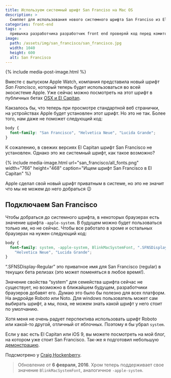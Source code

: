 ```yaml
---
title: Используем системный шрифт San Franciso на Mac OS
description: >
  Сниппет для использования нового системного шрифта San Franciso из El Capitan и IOS 9.
categories: front-end
tags: >
  привычка разработчика разработчик front end проверяй код перед комитом программиста
image:
  path: /assets/img/san_francisco/san_francisco.jpg
  width: 1040
  height: 600
  alt: San Francisco
---
```


{% include media-post-image.html %}

Вместе с выпуском Apple Watch, компания представила новый шрифт <em>San Francisco</em>, который теперь будет использоваться во всей экосистеме Apple. Уже сейчас можно посмотреть на этот шрифт в публичных бетах <a href="/blog/review_ios9_and_osx_el_capitan/">OSX и El Capitan</a>.

Какзалось бы, что теперь при просмотре стандартной веб странички, на устройствах Apple будет установлен этот шрифт. Но это не так. Более того, нам даже не поможет следующий код:

```css
body {
  font-family: "San Francisco", "Helvetica Neue", "Lucida Grande";
}
```

К сожалению, в свежих версиях El Capitan шрифт San Francisco не установлен. Однако это же системный шрифт, как такое возможно?

{%
	include media-image.html
	url="san_francisco/all_fonts.png"
	width="766"
	height="468"
	caption="Ищем шрифт San Francisco в El Capitan"
%}

Apple сделал свой новый шрифт приватным в системе, но это не значит что мы не можем до него добраться 😉

## Подключаем San Francisco

Чтобы добраться до системного шрифта, в некоторых браузерах есть значение шрифта `-apple-system`. В будущем можно будет пользоваться только им, но не сейчас. Чтобы все работало в хроме и остальных браузерах на нужен следующий код:

```css
body {
  font-family: system, -apple-system, BlinkMacSystemFont, ".SFNSDisplay-Regular",
    "Helvetica Neue", "Lucida Grande";
}
```

“.SFNSDisplay-Regular” это приватное имя для San Francisco (regular) в текущих бета релизах (это может поменяться в любое время!).

Значение свойства “system” для семейства шрифта сейчас не существует, но возможно в ближайшем будущем, разработчики браузеров добавят его. Думаю это было бы полезно для всех платформ. На андройде Roboto или Noto. Для windows пользователь может сам выбирать шрифт, а мы, пока, не можем знать какой шрифт у него стоит по умолчанию.

Хотя меня не очень радует перспектива использовать шрифт Roboto или какой-то другой, отличный от яблочных. Поэтому я бы убрал `system`.

Если у вас есть El Capitan или iOS 9, вы можете посмотреть на мой блог, на котором уже стоит San Francisco. Так-же я подготовил небольшую [демонстрацию](https://codepen.io/ymatuhin/pen/MoLWLv?editors=1100#0).

Подсмотрено у [Craig Hockenberry](http://furbo.org/2015/07/09/i-left-my-system-fonts-in-san-francisco/).

> Обновление от **6 февраля, 2016**.
> Хром теперь поддерживает свое значение `BlinkMacSystemFont`, аналогичное `-apple-system`.
